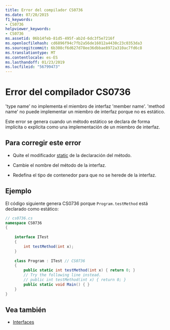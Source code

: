 ```yaml
---
title: Error del compilador CS0736
ms.date: 07/20/2015
f1_keywords:
- CS0736
helpviewer_keywords:
- CS0736
ms.assetid: 06b14feb-81d5-495f-ab2d-6dc3f5e7216f
ms.openlocfilehash: cd6896f94c7fb2a56de16012a4430c23c0353da3
ms.sourcegitcommit: 6b308cf6d627d78ee36dbbae8972a310ac7fd6c8
ms.translationtype: MT
ms.contentlocale: es-ES
ms.lasthandoff: 01/23/2019
ms.locfileid: "56799473"
---
```

# <a name="compiler-error-cs0736"></a>Error del compilador CS0736
'type name' no implementa el miembro de interfaz 'member name'. 'method name' no puede implementar un miembro de interfaz porque no es estático.  
  
 Este error se genera cuando un método estático se declara de forma implícita o explícita como una implementación de un miembro de interfaz.  
  
## <a name="to-correct-this-error"></a>Para corregir este error  
  
-   Quite el modificador [static](../../csharp/language-reference/keywords/static.md) de la declaración del método.  
  
-   Cambie el nombre del método de la interfaz.  
  
-   Redefina el tipo de contenedor para que no se herede de la interfaz.  
  
## <a name="example"></a>Ejemplo  
 El código siguiente genera CS0736 porque `Program.testMethod` está declarado como estático:  
  
```csharp  
// cs0736.cs  
namespace CS0736  
{     
  
    interface ITest  
    {  
        int testMethod(int x);  
    }  
  
    class Program : ITest // CS0736  
    {  
        public static int testMethod(int x) { return 0; }  
        // Try the following line instead.  
        // public int testMethod(int x) { return 0; }  
        public static void Main() { }  
    }      
}  
```  
  
## <a name="see-also"></a>Vea también

- [Interfaces](../../csharp/programming-guide/interfaces/index.md)
